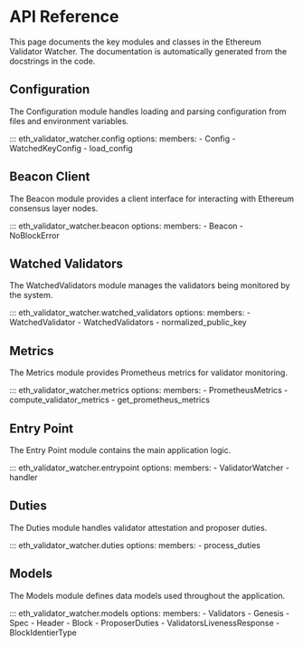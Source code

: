 # API Reference

This page documents the key modules and classes in the Ethereum Validator Watcher. The documentation is automatically generated from the docstrings in the code.

## Configuration

The Configuration module handles loading and parsing configuration from files and environment variables.

::: eth_validator_watcher.config
    options:
      members:
        - Config
        - WatchedKeyConfig
        - load_config

## Beacon Client

The Beacon module provides a client interface for interacting with Ethereum consensus layer nodes.

::: eth_validator_watcher.beacon
    options:
      members:
        - Beacon
        - NoBlockError

## Watched Validators

The WatchedValidators module manages the validators being monitored by the system.

::: eth_validator_watcher.watched_validators
    options:
      members:
        - WatchedValidator
        - WatchedValidators
        - normalized_public_key

## Metrics

The Metrics module provides Prometheus metrics for validator monitoring.

::: eth_validator_watcher.metrics
    options:
      members:
        - PrometheusMetrics
        - compute_validator_metrics
        - get_prometheus_metrics

## Entry Point

The Entry Point module contains the main application logic.

::: eth_validator_watcher.entrypoint
    options:
      members:
        - ValidatorWatcher
        - handler

## Duties

The Duties module handles validator attestation and proposer duties.

::: eth_validator_watcher.duties
    options:
      members:
        - process_duties

## Models

The Models module defines data models used throughout the application.

::: eth_validator_watcher.models
    options:
      members:
        - Validators
        - Genesis
        - Spec
        - Header
        - Block
        - ProposerDuties
        - ValidatorsLivenessResponse
        - BlockIdentierType
